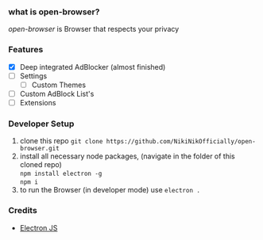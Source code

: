 ### what is open-browser?
*open-browser* is Browser that respects your privacy

### Features
- [x] Deep integrated AdBlocker (almost finished)
- [ ] Settings
     - [ ] Custom Themes
- [ ] Custom AdBlock List's
- [ ] Extensions

### Developer Setup
1. clone this repo `git clone https://github.com/NikiNikOfficially/open-browser.git`
2. install all necessary node packages, (navigate in the folder of this cloned repo)\
     `npm install electron -g`\
     `npm i`
3. to run the Browser (in developer mode) use `electron .`

### Credits
- [Electron JS](https://www.electronjs.org/)
